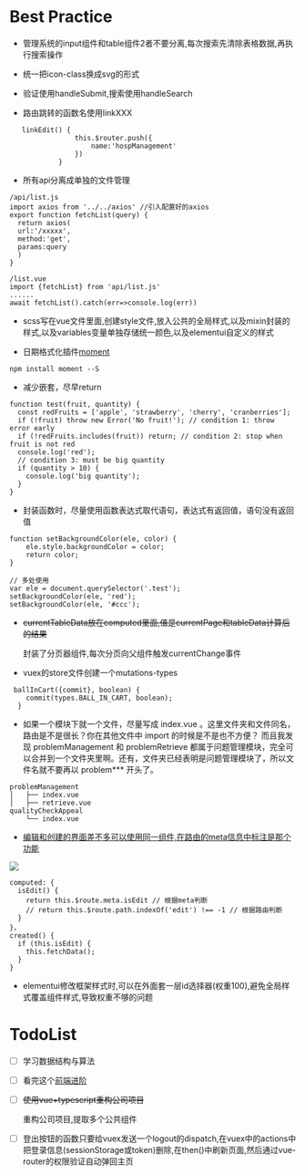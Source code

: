  # Best Practice
 
* 管理系统的input组件和table组件2者不要分离,每次搜索先清除表格数据,再执行搜索操作

* 统一把icon-class换成svg的形式

* 验证使用handleSubmit,搜索使用handleSearch

* 路由跳转的函数名使用linkXXX
```
   linkEdit() {
                this.$router.push({
                    name:'hospManagement'
                })
            }
```


* 所有api分离成单独的文件管理
```
/api/list.js
import axios from '../../axios' //引入配置好的axios
export function fetchList(query) {
  return axios(
  url:'/xxxxx',
  method:'get',
  params:query
  )
}

/list.vue
import {fetchList} from 'api/list.js'
......
await fetchList().catch(err=>console.log(err))

```

* scss写在vue文件里面,创建style文件,放入公共的全局样式,以及mixin封装的样式,以及variables变量单独存储统一颜色,以及elementui自定义的样式

* 日期格式化插件[moment](http://momentjs.cn/)
```
npm install moment --S
```

* 减少嵌套，尽早return
```
function test(fruit, quantity) {
  const redFruits = ['apple', 'strawberry', 'cherry', 'cranberries'];
  if (!fruit) throw new Error('No fruit!'); // condition 1: throw error early
  if (!redFruits.includes(fruit)) return; // condition 2: stop when fruit is not red
  console.log('red');
  // condition 3: must be big quantity
  if (quantity > 10) {
    console.log('big quantity');
  }
}
```

* 封装函数时，尽量使用函数表达式取代语句，表达式有返回值，语句没有返回值
```
function setBackgroundColor(ele, color) {
    ele.style.backgroundColor = color;
    return color;
}

// 多处使用
var ele = document.querySelector('.test');
setBackgroundColor(ele, 'red');
setBackgroundColor(ele, '#ccc');
```
* ~~currentTableData放在computed里面,值是currentPage和tableData计算后的结果~~

    封装了分页器组件,每次分页向父组件触发currentChange事件

* vuex的store文件创建一个mutations-types
```
 ballInCart({commit}, boolean) {
    commit(types.BALL_IN_CART, boolean);
  }
```

* 如果一个模块下就一个文件，尽量写成 index.vue 。这里文件夹和文件同名，路由是不是很长？你在其他文件中 import 的时候是不是也不方便？ 而且我发现 problemManagement 和 problemRetrieve 都属于问题管理模块，完全可以合并到一个文件夹里啊。还有，文件夹已经表明是问题管理模块了，所以文件名就不要再以 problem*** 开头了。
```
problemManagement
│   ├── index.vue
│   ├── retrieve.vue
qualityCheckAppeal
    └── index.vue
```

* [编辑和创建的界面差不多可以使用同一组件,在路由的meta信息中标注是那个功能](https://juejin.im/post/593121aa0ce4630057f70d35)

![](https://lc-gold-cdn.xitu.io/25969342df96a2000ec6?imageView2/0/w/1280/h/960/format/webp/ignore-error/1)


```
computed: {
  isEdit() {
    return this.$route.meta.isEdit // 根据meta判断
    // return this.$route.path.indexOf('edit') !== -1 // 根据路由判断
  }
}，
created() {
  if (this.isEdit) { 
    this.fetchData();
  }
}
```

* elementui修改框架样式时,可以在外面套一层id选择器(权重100),避免全局样式覆盖组件样式,导致权重不够的问题

# TodoList
* [ ] 学习数据结构与算法

* [ ] 看完这个[前端进阶](https://www.jianshu.com/p/996671d4dcc4)

* [ ] ~~使用vue+typescript重构公司项目~~

     重构公司项目,提取多个公共组件

* [ ] 登出按钮的函数只要给vuex发送一个logout的dispatch,在vuex中的actions中把登录信息(sessionStorage或token)删除,在then()中刷新页面,然后通过vue-router的权限验证自动弹回主页

